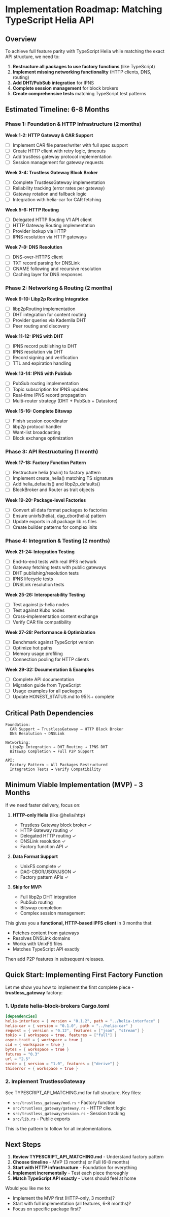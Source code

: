 # Implementation Roadmap: Matching TypeScript Helia API

## Overview

To achieve full feature parity with TypeScript Helia while matching the exact API structure, we need to:

1. **Restructure all packages to use factory functions** (like TypeScript)
2. **Implement missing networking functionality** (HTTP clients, DNS, routing)
3. **Add DHT/PubSub integration** for IPNS
4. **Complete session management** for block brokers
5. **Create comprehensive tests** matching TypeScript test patterns

## Estimated Timeline: 6-8 Months

### Phase 1: Foundation & HTTP Infrastructure (2 months)

**Week 1-2: HTTP Gateway & CAR Support**
- [ ] Implement CAR file parser/writer with full spec support
- [ ] Create HTTP client with retry logic, timeouts
- [ ] Add trustless gateway protocol implementation
- [ ] Session management for gateway requests

**Week 3-4: Trustless Gateway Block Broker**
- [ ] Complete TrustlessGateway implementation
- [ ] Reliability tracking (error rates per gateway)
- [ ] Gateway rotation and fallback logic
- [ ] Integration with helia-car for CAR fetching

**Week 5-6: HTTP Routing**
- [ ] Delegated HTTP Routing V1 API client
- [ ] HTTP Gateway Routing implementation  
- [ ] Provider lookup via HTTP
- [ ] IPNS resolution via HTTP gateways

**Week 7-8: DNS Resolution**
- [ ] DNS-over-HTTPS client
- [ ] TXT record parsing for DNSLink
- [ ] CNAME following and recursive resolution
- [ ] Caching layer for DNS responses

### Phase 2: Networking & Routing (2 months)

**Week 9-10: Libp2p Routing Integration**
- [ ] libp2pRouting implementation
- [ ] DHT integration for content routing
- [ ] Provider queries via Kademlia DHT
- [ ] Peer routing and discovery

**Week 11-12: IPNS with DHT**
- [ ] IPNS record publishing to DHT
- [ ] IPNS resolution via DHT
- [ ] Record signing and verification
- [ ] TTL and expiration handling

**Week 13-14: IPNS with PubSub**
- [ ] PubSub routing implementation
- [ ] Topic subscription for IPNS updates
- [ ] Real-time IPNS record propagation
- [ ] Multi-router strategy (DHT + PubSub + Datastore)

**Week 15-16: Complete Bitswap**
- [ ] Finish session coordinator
- [ ] libp2p protocol handler
- [ ] Want-list broadcasting
- [ ] Block exchange optimization

### Phase 3: API Restructuring (1 month)

**Week 17-18: Factory Function Pattern**
- [ ] Restructure helia (main) to factory pattern
- [ ] Implement create_helia() matching TS signature
- [ ] Add helia_defaults() and libp2p_defaults()
- [ ] BlockBroker and Router as trait objects

**Week 19-20: Package-level Factories**
- [ ] Convert all data format packages to factories
- [ ] Ensure unixfs(helia), dag_cbor(helia) pattern
- [ ] Update exports in all package lib.rs files
- [ ] Create builder patterns for complex inits

### Phase 4: Integration & Testing (2 months)

**Week 21-24: Integration Testing**
- [ ] End-to-end tests with real IPFS network
- [ ] Gateway fetching tests with public gateways
- [ ] DHT publishing/resolution tests
- [ ] IPNS lifecycle tests
- [ ] DNSLink resolution tests

**Week 25-26: Interoperability Testing**
- [ ] Test against js-helia nodes
- [ ] Test against Kubo nodes  
- [ ] Cross-implementation content exchange
- [ ] Verify CAR file compatibility

**Week 27-28: Performance & Optimization**
- [ ] Benchmark against TypeScript version
- [ ] Optimize hot paths
- [ ] Memory usage profiling
- [ ] Connection pooling for HTTP clients

**Week 29-32: Documentation & Examples**
- [ ] Complete API documentation
- [ ] Migration guide from TypeScript
- [ ] Usage examples for all packages
- [ ] Update HONEST_STATUS.md to 95%+ complete

## Critical Path Dependencies

```
Foundation:
  CAR Support → TrustlessGateway → HTTP Block Broker
  DNS Resolution → DNSLink

Networking:
  Libp2p Integration → DHT Routing → IPNS DHT
  Bitswap Completion → Full P2P Support

API:
  Factory Pattern → All Packages Restructured
  Integration Tests → Verify Compatibility
```

## Minimum Viable Implementation (MVP) - 3 Months

If we need faster delivery, focus on:

1. **HTTP-only Helia** (like @helia/http)
   - Trustless Gateway block broker ✓
   - HTTP Gateway routing ✓
   - Delegated HTTP routing ✓
   - DNSLink resolution ✓
   - Factory function API ✓

2. **Data Format Support**
   - UnixFS complete ✓
   - DAG-CBOR/JSON/JSON ✓
   - Factory pattern APIs ✓

3. **Skip for MVP:**
   - Full libp2p DHT integration
   - PubSub routing
   - Bitswap completion
   - Complex session management

This gives you a **functional, HTTP-based IPFS client** in 3 months that:
- Fetches content from gateways
- Resolves DNSLink domains
- Works with UnixFS files
- Matches TypeScript API exactly

Then add P2P features in subsequent releases.

## Quick Start: Implementing First Factory Function

Let me show you how to implement the first complete piece - **trustless_gateway** factory:

### 1. Update helia-block-brokers Cargo.toml

```toml
[dependencies]
helia-interface = { version = "0.1.2", path = "../helia-interface" }
helia-car = { version = "0.1.0", path = "../helia-car" }
reqwest = { version = "0.12", features = ["json", "stream"] }
tokio = { workspace = true, features = ["full"] }
async-trait = { workspace = true }
cid = { workspace = true }
bytes = { workspace = true }
futures = "0.3"
url = "2.5"
serde = { version = "1.0", features = ["derive"] }
thiserror = { workspace = true }
```

### 2. Implement TrustlessGateway

See TYPESCRIPT_API_MATCHING.md for full structure. Key files:

- `src/trustless_gateway/mod.rs` - Factory function
- `src/trustless_gateway/gateway.rs` - HTTP client logic
- `src/trustless_gateway/session.rs` - Session tracking
- `src/lib.rs` - Public exports

This is the pattern to follow for all implementations.

## Next Steps

1. **Review TYPESCRIPT_API_MATCHING.md** - Understand factory pattern
2. **Choose timeline** - MVP (3 months) or Full (6-8 months)
3. **Start with HTTP infrastructure** - Foundation for everything
4. **Implement incrementally** - Test each piece thoroughly
5. **Match TypeScript API exactly** - Users should feel at home

Would you like me to:
- Implement the MVP first (HTTP-only, 3 months)?
- Start with full implementation (all features, 6-8 months)?
- Focus on specific package first?
